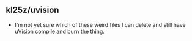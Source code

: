 kl25z/uvision
---

* I'm not yet sure which of these weird files I can delete and still have uVision compile and burn the thing.
